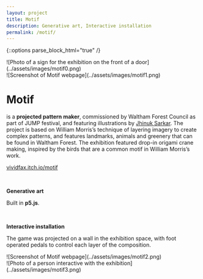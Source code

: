 ```yaml
---
layout: project
title: Motif
description: Generative art, Interactive installation
permalink: /motif/
---
```

{::options parse_block_html="true" /}

<div class="col-12 col-md-6 mb-3">
![Photo of a sign for the exhibition on the front of a door](../assets/images/motif0.png)
</div>
<div class="col-12 col-md-6 mb-5">
![Screenshot of Motif webpage](../assets/images/motif1.png)
</div>

<div class="col-12 offset-sm-0 col-md-8 offset-md-2 col-lg-6 offset-lg-3 vertical-center motif">

# Motif

<div class="indent">

is a **projected pattern maker**, commissioned by Waltham Forest Council as part of JUMP festival, and featuring illustrations by [Jhinuk Sarkar](https://paperfigillustration.com/). The project is based on William Morris’s technique of layering imagery to create complex patterns, and features landmarks, animals and greenery that can be found in Waltham Forest. The exhibition featured drop-in origami crane making, inspired by the birds that are a common motif in William Morris’s work.

[vividfax.itch.io/motif](https://vividfax.itch.io/motif)

</div><br>

**Generative art**<br>

<div class="indent">

Built in **p5.js**.

</div><br>

**Interactive installation**

<div class="indent">

The game was projected on a wall in the exhibition space, with foot operated pedals to control each layer of the composition.

</div>

</div>

<div class="col-12 col-md-6 mt-5  mb-3">
![Screenshot of Motif webpage](../assets/images/motif2.png)
</div>
<div class="col-12 col-md-6 mt-md-5">
![Photo of a person interactive with the exhibition](../assets/images/motif3.png)
</div>
